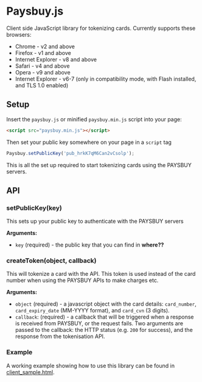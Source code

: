 # Paysbuy.js
Client side JavaScript library for tokenizing cards. Currently supports these browsers:

* Chrome - v2 and above
* Firefox - v1 and above
* Internet Explorer - v8 and above
* Safari - v4 and above
* Opera - v9 and above
* Internet Explorer - v6-7 (only in compatibility mode, with Flash installed, and TLS 1.0 enabled)


## Setup

Insert the `paysbuy.js` or minified `paysbuy.min.js` script into your page:

```html
<script src="paysbuy.min.js"></script>
```

Then set your public key somewhere on your page in a `script` tag

```js
Paysbuy.setPublicKey('pub_hrkK7qM6Can2vCsolp');
```

This is all the set up required to start tokenizing cards using the PAYSBUY servers.


## API

### setPublicKey(key)

This sets up your public key to authenticate with the PAYSBUY servers

**Arguments:**

* `key` (required) - the public key that you can find in **where??**

### createToken(object, callback)

This will tokenize a card with the API. This token is used instead of the card number when using the PAYSBUY APIs to make charges etc.

**Arguments:**

* `object` (required) - a javascript object with the card details:  `card_number`, `card_expiry_date` (MM-YYYY format), and `card_cvn` (3 digits).
* `callback`: (required) - a callback that will be triggered when a response is received from PAYSBUY, or the request fails. Two arguments are passed to the callback: the HTTP status (e.g. `200` for success), and the response from the tokenisation API.

### Example

A working example showing how to use this library can be found in [client_sample.html](http://www.google.com).

